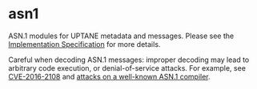 # asn1

ASN.1 modules for UPTANE metadata and messages.
Please see the [Implementation Specification](https://docs.google.com/document/d/1wjg3hl0iDLNh7jIRaHl3IXhwm0ssOtDje5NemyTBcaw/edit?usp=sharing) for more details.

Careful when decoding ASN.1 messages: improper decoding may lead to arbitrary code execution, or denial-of-service attacks.
For example, see [CVE-2016-2108](https://cve.mitre.org/cgi-bin/cvename.cgi?name=CVE-2016-2108) and [attacks on a well-known ASN.1 compiler](http://arstechnica.com/security/2016/07/software-flaw-puts-mobile-phones-and-networks-at-risk-of-complete-takeover/).
